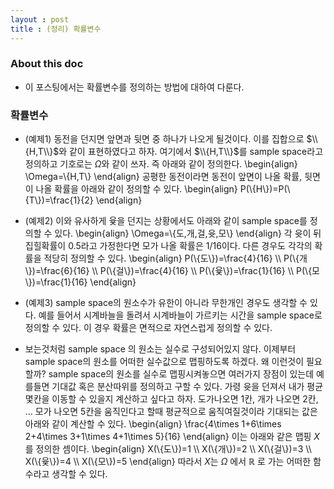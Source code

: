 ```yaml
---
layout : post 
title : (정리) 확률변수 
---
```


### About this doc 
- 이 포스팅에서는 확률변수를 정의하는 방법에 대하여 다룬다. 

### 확률변수 

- (예제1) 동전을 던지면 앞면과 뒷면 중 하나가 나오게 될것이다. 이를 집합으로 $\\{H,T\\}$와 같이 표현하였다고 하자. 
여기에서 $\\{H,T\\}$를 sample space라고 정의하고 기호로는 $\Omega$와 같이 쓰자. 즉 아래와 같이 정의한다. 
\begin{align}
\Omega=\\{H,T\\}
\end{align}
공평한 동전이라면 동전이 앞면이 나올 확률, 뒷면이 나올 확률을 아래와 같이 정의할 수 있다. 
\begin{align}
P(\\{H\\})=P(\\{T\\})=\frac{1}{2}
\end{align}

- (예제2) 이와 유사하게 윷을 던지는 상황에서도 아래와 같이 sample space를 정의할 수 있다. 
\begin{align}
\Omega=\\{도,개,걸,윳,모\\}
\end{align}
각 윳이 뒤집힐확률이 0.5라고 가정한다면 모가 나올 확률은 1/16이다. 다른 경우도 각각의 확률을 적당히 정의할 수 있다. 
\begin{align}
P(\\{도\\})=\frac{4}{16} \\\\ 
P(\\{개\\})=\frac{6}{16} \\\\
P(\\{걸\\})=\frac{4}{16} \\\\
P(\\{윷\\})=\frac{1}{16} \\\\
P(\\{모\\})=\frac{1}{16}
\end{align}

- (예제3) sample space의 원소수가 유한이 아니라 무한개인 경우도 생각할 수 있다. 예를 들어서 시계바늘을 돌려서 시계바늘이 가르키는 시간을 sample space로 정의할 수 있다. 이 경우 확률은 면적으로 자연스럽게 정의할 수 있다. 

- 보는것처럼 sample space 의 원소는 실수로 구성되어있지 않다. 이제부터 sample space의 원소를 어떠한 실수값으로 맵핑하도록 하겠다. 왜 이런것이 필요할까? sample space의 원소를 실수로 맵핑시켜놓으면 여러가지 장점이 있는데 예를들면 기대값 혹은 분산따위를 정의하고 구할 수 있다. 가령 윳을 던져서 내가 평균 몇칸을 이동할 수 있을지 계산하고 싶다고 하자. 도가나오면 1칸, 개가 나오면 2칸, ... 모가 나오면 5칸을 움직인다고 할때 평균적으로 움직여질것이라 기대되는 값은 아래와 같이 계산할 수 있다. 
\begin{align}
\frac{4\times 1+6\times 2+4\times 3+1\times 4+1\times 5}{16}
\end{align}
이는 아래와 같은 맵핑 $X$를 정의한 셈이다. 
\begin{align}
X(\\{도\\})=1 \\\\ 
X(\\{개\\})=2 \\\\
X(\\{걸\\})=3 \\\\
X(\\{윷\\})=4 \\\\
X(\\{모\\})=5
\end{align}
따라서 $X$는 $\Omega$ 에서 $\mathbb{R}$ 로 가는 어떠한 함수라고 생각할 수 있다. 